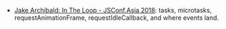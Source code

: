 - [Jake Archibald: In The Loop - JSConf.Asia 2018](https://www.youtube.com/watch?v=cCOL7MC4Pl0): tasks, microtasks, requestAnimationFrame, requestIdleCallback, and where events land. 